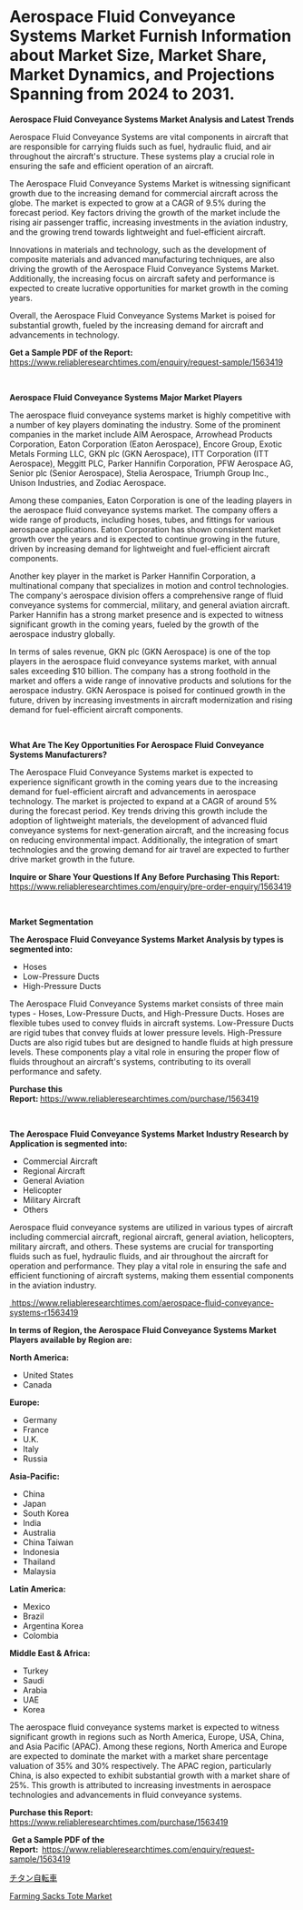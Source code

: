 <p><h1>Aerospace Fluid Conveyance Systems Market Furnish Information about Market Size, Market Share, Market Dynamics, and Projections Spanning from 2024 to 2031.</h1></p><p><strong>Aerospace Fluid Conveyance Systems Market Analysis and Latest Trends</strong></p>
<p><p>Aerospace Fluid Conveyance Systems are vital components in aircraft that are responsible for carrying fluids such as fuel, hydraulic fluid, and air throughout the aircraft's structure. These systems play a crucial role in ensuring the safe and efficient operation of an aircraft.</p><p>The Aerospace Fluid Conveyance Systems Market is witnessing significant growth due to the increasing demand for commercial aircraft across the globe. The market is expected to grow at a CAGR of 9.5% during the forecast period. Key factors driving the growth of the market include the rising air passenger traffic, increasing investments in the aviation industry, and the growing trend towards lightweight and fuel-efficient aircraft.</p><p>Innovations in materials and technology, such as the development of composite materials and advanced manufacturing techniques, are also driving the growth of the Aerospace Fluid Conveyance Systems Market. Additionally, the increasing focus on aircraft safety and performance is expected to create lucrative opportunities for market growth in the coming years.</p><p>Overall, the Aerospace Fluid Conveyance Systems Market is poised for substantial growth, fueled by the increasing demand for aircraft and advancements in technology.</p></p>
<p><strong>Get a Sample PDF of the Report:&nbsp;</strong> <a href="https://www.reliableresearchtimes.com/enquiry/request-sample/1563419">https://www.reliableresearchtimes.com/enquiry/request-sample/1563419</a></p>
<p>&nbsp;</p>
<p><strong>Aerospace Fluid Conveyance Systems Major Market Players</strong></p>
<p><p>The aerospace fluid conveyance systems market is highly competitive with a number of key players dominating the industry. Some of the prominent companies in the market include AIM Aerospace, Arrowhead Products Corporation, Eaton Corporation (Eaton Aerospace), Encore Group, Exotic Metals Forming LLC, GKN plc (GKN Aerospace), ITT Corporation (ITT Aerospace), Meggitt PLC, Parker Hannifin Corporation, PFW Aerospace AG, Senior plc (Senior Aerospace), Stelia Aerospace, Triumph Group Inc., Unison Industries, and Zodiac Aerospace.</p><p>Among these companies, Eaton Corporation is one of the leading players in the aerospace fluid conveyance systems market. The company offers a wide range of products, including hoses, tubes, and fittings for various aerospace applications. Eaton Corporation has shown consistent market growth over the years and is expected to continue growing in the future, driven by increasing demand for lightweight and fuel-efficient aircraft components.</p><p>Another key player in the market is Parker Hannifin Corporation, a multinational company that specializes in motion and control technologies. The company's aerospace division offers a comprehensive range of fluid conveyance systems for commercial, military, and general aviation aircraft. Parker Hannifin has a strong market presence and is expected to witness significant growth in the coming years, fueled by the growth of the aerospace industry globally.</p><p>In terms of sales revenue, GKN plc (GKN Aerospace) is one of the top players in the aerospace fluid conveyance systems market, with annual sales exceeding $10 billion. The company has a strong foothold in the market and offers a wide range of innovative products and solutions for the aerospace industry. GKN Aerospace is poised for continued growth in the future, driven by increasing investments in aircraft modernization and rising demand for fuel-efficient aircraft components.</p></p>
<p>&nbsp;</p>
<p><strong>What Are The Key Opportunities For Aerospace Fluid Conveyance Systems Manufacturers?</strong></p>
<p><p>The Aerospace Fluid Conveyance Systems market is expected to experience significant growth in the coming years due to the increasing demand for fuel-efficient aircraft and advancements in aerospace technology. The market is projected to expand at a CAGR of around 5% during the forecast period. Key trends driving this growth include the adoption of lightweight materials, the development of advanced fluid conveyance systems for next-generation aircraft, and the increasing focus on reducing environmental impact. Additionally, the integration of smart technologies and the growing demand for air travel are expected to further drive market growth in the future.</p></p>
<p><strong>Inquire or Share Your Questions If Any Before Purchasing This Report:</strong> <a href="https://www.reliableresearchtimes.com/enquiry/pre-order-enquiry/1563419">https://www.reliableresearchtimes.com/enquiry/pre-order-enquiry/1563419</a></p>
<p>&nbsp;</p>
<p><strong>Market Segmentation</strong></p>
<p><strong>The Aerospace Fluid Conveyance Systems Market Analysis by types is segmented into:</strong></p>
<p><ul><li>Hoses</li><li>Low-Pressure Ducts</li><li>High-Pressure Ducts</li></ul></p>
<p><p>The Aerospace Fluid Conveyance Systems market consists of three main types - Hoses, Low-Pressure Ducts, and High-Pressure Ducts. Hoses are flexible tubes used to convey fluids in aircraft systems. Low-Pressure Ducts are rigid tubes that convey fluids at lower pressure levels. High-Pressure Ducts are also rigid tubes but are designed to handle fluids at high pressure levels. These components play a vital role in ensuring the proper flow of fluids throughout an aircraft's systems, contributing to its overall performance and safety.</p></p>
<p><strong>Purchase this Report:&nbsp;</strong><a href="https://www.reliableresearchtimes.com/purchase/1563419">https://www.reliableresearchtimes.com/purchase/1563419</a></p>
<p>&nbsp;</p>
<p><strong>The Aerospace Fluid Conveyance Systems Market Industry Research by Application is segmented into:</strong></p>
<p><ul><li>Commercial Aircraft</li><li>Regional Aircraft</li><li>General Aviation</li><li>Helicopter</li><li>Military Aircraft</li><li>Others</li></ul></p>
<p><p>Aerospace fluid conveyance systems are utilized in various types of aircraft including commercial aircraft, regional aircraft, general aviation, helicopters, military aircraft, and others. These systems are crucial for transporting fluids such as fuel, hydraulic fluids, and air throughout the aircraft for operation and performance. They play a vital role in ensuring the safe and efficient functioning of aircraft systems, making them essential components in the aviation industry.</p></p>
<p><a href="https://www.reliableresearchtimes.com/aerospace-fluid-conveyance-systems-r1563419">&nbsp;https://www.reliableresearchtimes.com/aerospace-fluid-conveyance-systems-r1563419</a></p>
<p><strong>In terms of Region, the Aerospace Fluid Conveyance Systems Market Players available by Region are:</strong></p>
<p>
    <p> <strong> North America: </strong>
        <ul>
            <li>United States</li>
            <li>Canada</li>
        </ul>
        </p> 
    <p> <strong> Europe: </strong>
        <ul>
            <li>Germany</li>
            <li>France</li>
            <li>U.K.</li>
            <li>Italy</li>
            <li>Russia</li>
        </ul>
        </p> 
    <p> <strong> Asia-Pacific: </strong>
        <ul>
            <li>China</li>
            <li>Japan</li>
            <li>South Korea</li>
            <li>India</li>
            <li>Australia</li>
            <li>China Taiwan</li>
            <li>Indonesia</li>
            <li>Thailand</li>
            <li>Malaysia</li>
        </ul>
        </p> 
    <p> <strong> Latin America: </strong>
        <ul>
            <li>Mexico</li>
            <li>Brazil</li>
            <li>Argentina Korea</li>
            <li>Colombia</li>
        </ul>
        </p> 
    <p> <strong> Middle East & Africa: </strong>
        <ul>
            <li>Turkey</li>
            <li>Saudi</li>
            <li>Arabia</li>
            <li>UAE</li>
            <li>Korea</li>
        </ul>
    </p>
    </p>
<p><p>The aerospace fluid conveyance systems market is expected to witness significant growth in regions such as North America, Europe, USA, China, and Asia Pacific (APAC). Among these regions, North America and Europe are expected to dominate the market with a market share percentage valuation of 35% and 30% respectively. The APAC region, particularly China, is also expected to exhibit substantial growth with a market share of 25%. This growth is attributed to increasing investments in aerospace technologies and advancements in fluid conveyance systems.</p></p>
<p><strong>Purchase this Report: </strong><a href="https://www.reliableresearchtimes.com/purchase/1563419">https://www.reliableresearchtimes.com/purchase/1563419</a></p>
<p>&nbsp;<strong>Get a Sample PDF of the Report:&nbsp;&nbsp;</strong><a href="https://www.reliableresearchtimes.com/enquiry/request-sample/1563419">https://www.reliableresearchtimes.com/enquiry/request-sample/1563419</a></p>
<p><strong></strong></p>
<p><p><a href="https://github.com/zjkmgcs938405/Market-Research-Report-List-3/blob/main/7638312897.md">チタン自転車</a></p><p><a href="https://github.com/joannesouthgate/Market-Research-Report-List-4/blob/main/farming-sacks-tote-market.md">Farming Sacks Tote Market</a></p></p>